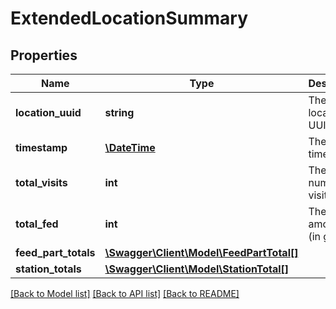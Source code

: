 # ExtendedLocationSummary

## Properties
Name | Type | Description | Notes
------------ | ------------- | ------------- | -------------
**location_uuid** | **string** | The location UUID | [optional] 
**timestamp** | [**\DateTime**](\DateTime.md) | The timestamp | [optional] 
**total_visits** | **int** | The total number of visits | [optional] 
**total_fed** | **int** | The total amount fed (in grams) | [optional] 
**feed_part_totals** | [**\Swagger\Client\Model\FeedPartTotal[]**](FeedPartTotal.md) |  | [optional] 
**station_totals** | [**\Swagger\Client\Model\StationTotal[]**](StationTotal.md) |  | [optional] 

[[Back to Model list]](../README.md#documentation-for-models) [[Back to API list]](../README.md#documentation-for-api-endpoints) [[Back to README]](../README.md)


